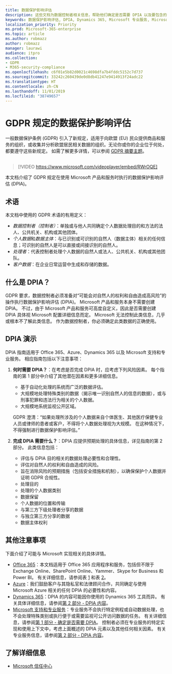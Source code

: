 ```yaml
---
title: 数据保护影响评估
description: 这些文档为数据控制者相关信息，帮助他们确定是否需要 DPIA 以及要包含的详细信息。
keywords: 数据保护影响评估, DPIA, Dynamics 365, Microsoft 专业服务, Microsoft 365, Microsoft 365 文档, GDPR
localization_priority: Priority
ms.prod: Microsoft-365-enterprise
ms.topic: article
ms.author: robmazz
author: robmazz
manager: laurawi
audience: itpro
ms.collection:
- GDPR
- M365-security-compliance
ms.openlocfilehash: c6f01e5b82d0021c4698dfa7b4fddc5152c7d737
ms.sourcegitcommit: 33242c260439de0d8db41247e9414913f24adc22
ms.translationtype: HT
ms.contentlocale: zh-CN
ms.lasthandoff: 11/01/2019
ms.locfileid: "38749657"
---
```

# <a name="data-protection-impact-assessment-for-the-gdpr"></a>GDPR 规定的数据保护影响评估

一般数据保护条例 (GDPR) 引入了新规定，适用于向欧盟 (EU) 民众提供商品和服务的组织，或收集并分析欧盟居民相关数据的组织。无论你或你的企业位于何处，都要遵守这些新规定。 如需了解更多详情，可以参阅 [GDPR 摘要主题](gdpr.md)。 <br><br>

> [!VIDEO https://www.microsoft.com/videoplayer/embed/RWrOQE] 

本文档介绍了 GDPR 规定在使用 Microsoft 产品和服务时执行的数据保护影响评估 (DPIA)。

## <a name="terminology"></a>术语

本文档中使用的 GDPR 术语的有用定义：

- *数据控制者（控制者）*：单独或与他人共同确定个人数据处理目的和方法的法人、公共机关、机构或其他团体。  
- *个人数据*和*数据主体*：与已识别或可识别的自然人（数据主体）相关的任何信息；可识别的自然人是可以直接或间接识别的自然人。  
- *处理者*：代表控制者处理个人数据的自然人或法人、公共机关、机构或其他团队。  
- *客户数据*：在企业日常运营中生成和存储的数据。

## <a name="what-is-a-dpia"></a>什么是 DPIA？

GDPR 要求，数据控制者必须准备对“可能会对自然人的权利和自由造成高风险”的操作执行数据保护影响评估 (DPIA)。 Microsoft 产品和服务本身不需要创建 DPIA。 不过，由于 Microsoft 产品和服务可高度自定义，因此是否需要创建 DPIA 具体视 Microsoft 配置详细信息而定。 Microsoft 无法控制此类信息，几乎或根本不了解此类信息。 作为数据控制者，你必须确定此类数据的正确使用。

## <a name="dpia-in-action"></a>DPIA 演示

DPIA 指南适用于 Office 365、Azure、Dynamics 365 以及 Microsoft 支持和专业服务。 相应指南包括以下注意事项：

1. **何时需要 DPIA？**：在考虑是否完成 DPIA 时，应考虑下列风险因素。 每个指南的第 1 部分中介绍了其他潜在因素和更多详细信息。  

    - 基于自动化处理的系统而广泛的数据评估。  
    - 大规模地处理特殊类别的数据（揭示唯一识别自然人的信息的数据），或与刑事犯罪和违法行为相关的个人数据。
    - 大规模地系统监视公开区域。

    GDPR 澄清：“如果处理所涉及的个人数据来自个体医生、其他医疗保健专业人员或律师的患者或客户，不得将个人数据处理视为大规模。 在这种情况下，不得强制进行数据保护影响评估。”

2. **完成 DPIA 需要什么？**：DPIA 应提供预期处理的具体信息，详见指南的第 2 部分。 此类信息包括：

    - 评估与 DPIA 目的相关的数据处理必要性和合理性。  
    - 评估对自然人的权利和自由造成的风险。
    - 旨在消除风险的预期措施（包括安全措施和机制），以确保保护个人数据并证明 GDPR 合规性。
    - 处理目的  
    - 处理的个人数据类别  
    - 数据保留  
    - 个人数据的位置和传输  
    - 与第三方下级处理者分享的数据  
    - 与独立第三方分享的数据  
    - 数据主体权利

## <a name="additional-considerations"></a>其他注意事项

下面介绍了可能与 Microsoft 实现相关的具体详情。

- [Office 365](gdpr-dpia-office365.md)：本文档适用于 Office 365 应用程序和服务，包括但不限于 Exchange Online、SharePoint Online、Yammer、Skype for Business 和 Power BI。 有关详细信息，请参阅表 [1](https://docs.microsoft.com/microsoft-365/compliance/gdpr-dpia-office365#part-1--determining-whether-a-dpia-is-needed) 和表 [2](https://docs.microsoft.com/microsoft-365/compliance/gdpr-dpia-office365#part-2--contents-of-a-dpia)。  
- [Azure](gdpr-dpia-azure.md)：我们鼓励客户与其隐私官和法律顾问合作，共同确定与使用 Microsoft Azure 相关的任何 DPIA 的必要性和内容。  
- [Dynamics 365](gdpr-dpia-dynamics.md)：DPIA 的内容可能因你使用的 Dynamics 365 工具而异。 有关具体详细信息，请参阅[第 2 部分 - DPIA 内容](https://docs.microsoft.com/microsoft-365/compliance/gdpr-dpia-dynamics#part-2--contents-of-a-dpia)。
- [Microsoft 支持和专业服务](gdpr-dpia-prof-services.md)：专业服务不会执行特定例程或自动数据处理，也不会处理特殊类别或执行便于或需要监视可公开访问数据的任务。 有关详细信息，请参阅[第 1 部分 - 确定是否需要 DPIA](https://docs.microsoft.com/microsoft-365/compliance/gdpr-dpia-prof-services#part-1--determining-whether-a-dpia-is-needed)。 控制者必须在专业服务的特定实现和使用上下文中，考虑上面概述的 DPIA 元素以及其他任何相关因素。 有关专业服务信息，请参阅[第 2 部分 - DPIA 内容](https://docs.microsoft.com/microsoft-365/compliance/gdpr-dpia-prof-services#part-2--contents-of-a-dpia)。

## <a name="learn-more"></a>了解详细信息

- [Microsoft 信任中心](https://www.microsoft.com/TrustCenter/Privacy/gdpr/default.aspx)
